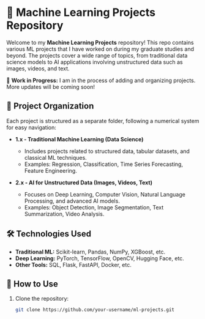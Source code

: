 # 🧠 Machine Learning Projects Repository

Welcome to my **Machine Learning Projects** repository! This repo contains various ML projects that I have worked on during my graduate studies and beyond. The projects cover a wide range of topics, from traditional data science models to AI applications involving unstructured data such as images, videos, and text.

🚧 **Work in Progress:** I am in the process of adding and organizing projects. More updates will be coming soon!

## 📂 **Project Organization**
Each project is structured as a separate folder, following a numerical system for easy navigation:

- **1.x - Traditional Machine Learning (Data Science)**
  - Includes projects related to structured data, tabular datasets, and classical ML techniques.
  - Examples: Regression, Classification, Time Series Forecasting, Feature Engineering.

- **2.x - AI for Unstructured Data (Images, Videos, Text)**
  - Focuses on Deep Learning, Computer Vision, Natural Language Processing, and advanced AI models.
  - Examples: Object Detection, Image Segmentation, Text Summarization, Video Analysis.

<!--
### 📜 **Project List**
#### 🔢 **Data Science/ML**
| No.  | Project Name | Description |
|------|-------------|-------------|
| 1.1  | [Project Name](link-to-project) | Short description |
| 1.2  | [Project Name](link-to-project) | Short description |
| ...  | ... | ... |

#### 🎨 **AI for Images, Videos, and Text**
| No.  | Project Name | Description |
|------|-------------|-------------|
| 2.1  | [Project Name](link-to-project) | Short description |
| 2.2  | [Project Name](link-to-project) | Short description |
| ...  | ... | ... |
-->


## 🛠 **Technologies Used**
- **Traditional ML:** Scikit-learn, Pandas, NumPy, XGBoost, etc.
- **Deep Learning:** PyTorch, TensorFlow, OpenCV, Hugging Face, etc.
- **Other Tools:** SQL, Flask, FastAPI, Docker, etc.

## 🚀 **How to Use**
1. Clone the repository:
   ```bash
   git clone https://github.com/your-username/ml-projects.git
